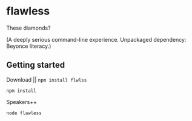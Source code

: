 flawless
========

These diamonds?

(A deeply serious command-line experience. Unpackaged dependency: Beyonce literacy.)


## Getting started
Download || `npm install flwlss`


`npm install`


Speakers++


`node flawless`



